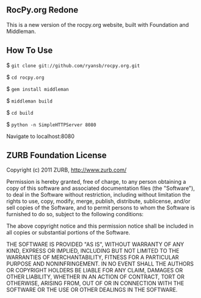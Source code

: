 ## RocPy.org Redone ##

This is a new version of the rocpy.org website, built with Foundation and Middleman. 

## How To Use ##

$ `git clone git://github.com/ryansb/rocpy.org.git`

$ `cd rocpy.org`

$ `gem install middleman`

$ `middleman build`

$ `cd build`

$ `python -n SimpleHTTPServer 8080`

Navigate to localhost:8080

## ZURB Foundation License ##

Copyright (c) 2011 ZURB, http://www.zurb.com/

Permission is hereby granted, free of charge, to any person obtaining
a copy of this software and associated documentation files (the
"Software"), to deal in the Software without restriction, including
without limitation the rights to use, copy, modify, merge, publish,
distribute, sublicense, and/or sell copies of the Software, and to
permit persons to whom the Software is furnished to do so, subject to
the following conditions:

The above copyright notice and this permission notice shall be
included in all copies or substantial portions of the Software.

THE SOFTWARE IS PROVIDED "AS IS", WITHOUT WARRANTY OF ANY KIND,
EXPRESS OR IMPLIED, INCLUDING BUT NOT LIMITED TO THE WARRANTIES OF
MERCHANTABILITY, FITNESS FOR A PARTICULAR PURPOSE AND
NONINFRINGEMENT. IN NO EVENT SHALL THE AUTHORS OR COPYRIGHT HOLDERS BE
LIABLE FOR ANY CLAIM, DAMAGES OR OTHER LIABILITY, WHETHER IN AN ACTION
OF CONTRACT, TORT OR OTHERWISE, ARISING FROM, OUT OF OR IN CONNECTION
WITH THE SOFTWARE OR THE USE OR OTHER DEALINGS IN THE SOFTWARE.

